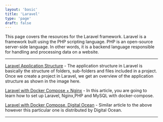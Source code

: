 ```yaml
---
layout: 'basic'
title: 'Laravel'
type: 'page'
draft: false
---
```


This page covers the resources for the Laravel framework. Laravel is a framework built using the PHP scripting language. PHP is an open-source server-side language. In other words, it is a backend language responsible for handling and processing data on a website.

------

[Laravel Application Structure](https://www.tutorialspoint.com/laravel/laravel_application_structure.htm "Laravel Application Structure") - The application structure in Laravel is basically the structure of folders, sub-folders and files included in a project. Once we create a project in Laravel, we get an overview of the application structure as shown in the image here.

[Laravel with Docker Compose + Nginx](https://medium.com/@CloudTopG/how-to-install-and-set-up-laravel-nginx-and-mysql-with-docker-compose-on-ubuntu-20-04-291462d7202d "Laravel with Docker Compose + Nginx") - In this article, you are going to learn how to set up Laravel, Nginx,PHP and MySQL with docker-compose.

[Laravel with Docker Compose, Digital Ocean](https://www.digitalocean.com/community/tutorials/how-to-set-up-laravel-nginx-and-mysql-with-docker-compose-on-ubuntu-20-04 "Laravel with Docker Compose, Digital Ocean") - Similar article to the above however this particular one is distributed by Digital Ocean.



------

